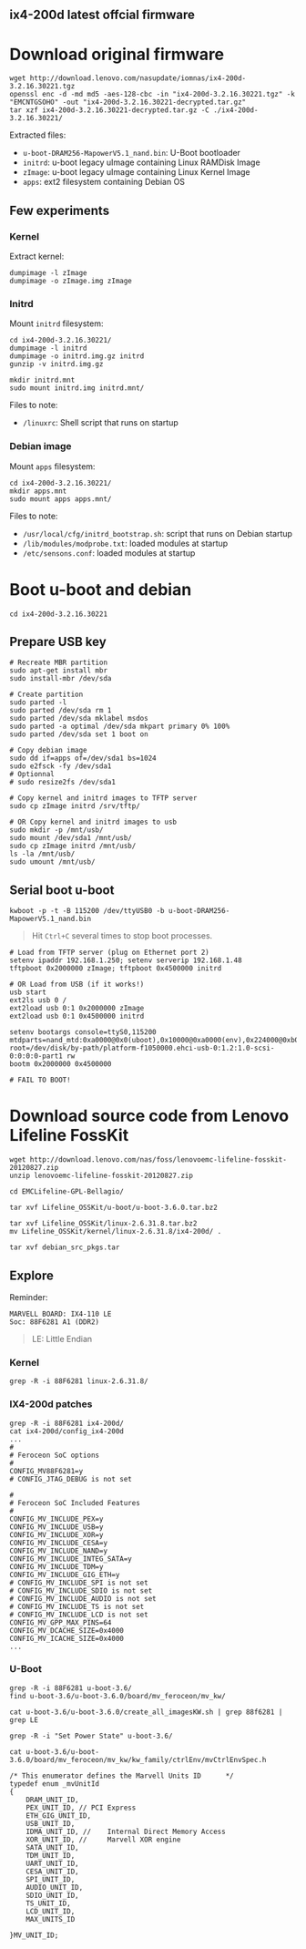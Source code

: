 ix4-200d latest offcial firmware
--------------------------------

# Download original firmware

    wget http://download.lenovo.com/nasupdate/iomnas/ix4-200d-3.2.16.30221.tgz
    openssl enc -d -md md5 -aes-128-cbc -in "ix4-200d-3.2.16.30221.tgz" -k "EMCNTGSOHO" -out "ix4-200d-3.2.16.30221-decrypted.tar.gz"
    tar xzf ix4-200d-3.2.16.30221-decrypted.tar.gz -C ./ix4-200d-3.2.16.30221/

Extracted files:

- `u-boot-DRAM256-MapowerV5.1_nand.bin`: U-Boot bootloader
- `initrd`: u-boot legacy uImage containing Linux RAMDisk Image
- `zImage`: u-boot legacy uImage containing Linux Kernel Image
- `apps`: ext2 filesystem containing Debian OS

## Few experiments

### Kernel

Extract kernel:

    dumpimage -l zImage
    dumpimage -o zImage.img zImage

### Initrd

Mount `initrd` filesystem:

    cd ix4-200d-3.2.16.30221/
    dumpimage -l initrd
    dumpimage -o initrd.img.gz initrd
    gunzip -v initrd.img.gz

    mkdir initrd.mnt
    sudo mount initrd.img initrd.mnt/

Files to note:

- `/linuxrc`: Shell script that runs on startup

### Debian image

Mount `apps` filesystem:

    cd ix4-200d-3.2.16.30221/
    mkdir apps.mnt
    sudo mount apps apps.mnt/

Files to note:

- `/usr/local/cfg/initrd_bootstrap.sh`: script that runs on Debian startup
- `/lib/modules/modprobe.txt`: loaded modules at startup
- `/etc/sensons.conf`: loaded modules at startup

# Boot u-boot and debian

    cd ix4-200d-3.2.16.30221

## Prepare USB key

    # Recreate MBR partition
    sudo apt-get install mbr
    sudo install-mbr /dev/sda
    
    # Create partition
    sudo parted -l
    sudo parted /dev/sda rm 1
    sudo parted /dev/sda mklabel msdos
    sudo parted -a optimal /dev/sda mkpart primary 0% 100%
    sudo parted /dev/sda set 1 boot on

    # Copy debian image
    sudo dd if=apps of=/dev/sda1 bs=1024
    sudo e2fsck -fy /dev/sda1
    # Optionnal
    # sudo resize2fs /dev/sda1

    # Copy kernel and initrd images to TFTP server
    sudo cp zImage initrd /srv/tftp/

    # OR Copy kernel and initrd images to usb
    sudo mkdir -p /mnt/usb/
    sudo mount /dev/sda1 /mnt/usb/
    sudo cp zImage initrd /mnt/usb/
    ls -la /mnt/usb/
    sudo umount /mnt/usb/

## Serial boot u-boot

    kwboot -p -t -B 115200 /dev/ttyUSB0 -b u-boot-DRAM256-MapowerV5.1_nand.bin

> Hit `Ctrl+C` several times to stop boot processes.

    # Load from TFTP server (plug on Ethernet port 2)
    setenv ipaddr 192.168.1.250; setenv serverip 192.168.1.48
    tftpboot 0x2000000 zImage; tftpboot 0x4500000 initrd

    # OR Load from USB (if it works!)
    usb start
    ext2ls usb 0 /
    ext2load usb 0:1 0x2000000 zImage
    ext2load usb 0:1 0x4500000 initrd

    setenv bootargs console=ttyS0,115200 mtdparts=nand_mtd:0xa0000@0x0(uboot),0x10000@0xa0000(env),0x224000@0xb0000(zImage),0x224000@0x2d4000(initrd),32m@0x0(flash) root=/dev/disk/by-path/platform-f1050000.ehci-usb-0:1.2:1.0-scsi-0:0:0:0-part1 rw
    bootm 0x2000000 0x4500000

    # FAIL TO BOOT!

# Download source code from Lenovo Lifeline FossKit

    wget http://download.lenovo.com/nas/foss/lenovoemc-lifeline-fosskit-20120827.zip
    unzip lenovoemc-lifeline-fosskit-20120827.zip

    cd EMCLifeline-GPL-Bellagio/

    tar xvf Lifeline_OSSKit/u-boot/u-boot-3.6.0.tar.bz2

    tar xvf Lifeline_OSSKit/linux-2.6.31.8.tar.bz2
    mv Lifeline_OSSKit/kernel/linux-2.6.31.8/ix4-200d/ .

    tar xvf debian_src_pkgs.tar

## Explore

Reminder:

    MARVELL BOARD: IX4-110 LE
    Soc: 88F6281 A1 (DDR2)

> LE: Little Endian


### Kernel

    grep -R -i 88F6281 linux-2.6.31.8/

### IX4-200d patches

    grep -R -i 88F6281 ix4-200d/
    cat ix4-200d/config_ix4-200d
    ...
    #
    # Feroceon SoC options
    #
    CONFIG_MV88F6281=y
    # CONFIG_JTAG_DEBUG is not set

    #
    # Feroceon SoC Included Features
    #
    CONFIG_MV_INCLUDE_PEX=y
    CONFIG_MV_INCLUDE_USB=y
    CONFIG_MV_INCLUDE_XOR=y
    CONFIG_MV_INCLUDE_CESA=y
    CONFIG_MV_INCLUDE_NAND=y
    CONFIG_MV_INCLUDE_INTEG_SATA=y
    CONFIG_MV_INCLUDE_TDM=y
    CONFIG_MV_INCLUDE_GIG_ETH=y
    # CONFIG_MV_INCLUDE_SPI is not set
    # CONFIG_MV_INCLUDE_SDIO is not set
    # CONFIG_MV_INCLUDE_AUDIO is not set
    # CONFIG_MV_INCLUDE_TS is not set
    # CONFIG_MV_INCLUDE_LCD is not set
    CONFIG_MV_GPP_MAX_PINS=64
    CONFIG_MV_DCACHE_SIZE=0x4000
    CONFIG_MV_ICACHE_SIZE=0x4000
    ...

### U-Boot

    grep -R -i 88F6281 u-boot-3.6/
    find u-boot-3.6/u-boot-3.6.0/board/mv_feroceon/mv_kw/

    cat u-boot-3.6/u-boot-3.6.0/create_all_imagesKW.sh | grep 88f6281 | grep LE

    grep -R -i "Set Power State" u-boot-3.6/

    cat u-boot-3.6/u-boot-3.6.0/board/mv_feroceon/mv_kw/kw_family/ctrlEnv/mvCtrlEnvSpec.h

    /* This enumerator defines the Marvell Units ID      */
    typedef enum _mvUnitId
    {
        DRAM_UNIT_ID,
        PEX_UNIT_ID, // PCI Express
        ETH_GIG_UNIT_ID,
        USB_UNIT_ID,
        IDMA_UNIT_ID, // 	Internal Direct Memory Access
        XOR_UNIT_ID, // 	Marvell XOR engine
        SATA_UNIT_ID,
        TDM_UNIT_ID,
        UART_UNIT_ID,
        CESA_UNIT_ID,
        SPI_UNIT_ID,
        AUDIO_UNIT_ID,
        SDIO_UNIT_ID,
        TS_UNIT_ID,
        LCD_UNIT_ID,
        MAX_UNITS_ID

    }MV_UNIT_ID;